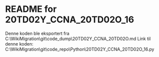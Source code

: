 # README for 20TD02Y_CCNA_20TD02O_16
Denne koden ble eksportert fra C:\WikiMigration\git\code_dump\20TD02Y_CCNA_20TD02O.md
Link til denne koden: C:\WikiMigration\git\code_repo\Python\20TD02Y_CCNA_20TD02O_16.py
